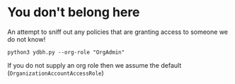 # You don't belong here

An attempt to sniff out any policies that are granting access to someone we do not know!

```
python3 ydbh.py --org-role "OrgAdmin"
```

If you do not supply an org role then we assume the default (`OrganizationAccountAccessRole`)
